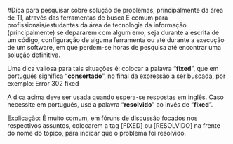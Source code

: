 #Dica para pesquisar sobre solução de problemas, principalmente da área de TI, através das ferramentas de busca
É comum para profissionais/estudantes da área de tecnologia da informação (principalmente) se depararem com algum erro, seja durante a escrita de um código, configuração de alguma ferramenta ou até durante a execução de um software, em que perdem-se horas de pesquisa até encontrar uma solução definitiva.

Uma dica valiosa para tais situações é: colocar a palavra “**fixed**”, que em português significa “**consertado**”, no final da expressão a ser buscada, por exemplo: Error 302 fixed

A dica acima deve ser usada quando espera-se respostas em inglês. Caso necessite em português, use a palavra “**resolvido**” ao invés de “**fixed**”.

Explicação: É muito comum, em fóruns de discussão focados nos respectivos assuntos, colocarem a tag \[FIXED\] ou \[RESOLVIDO\] na frente do nome do tópico, para indicar que o problema foi resolvido.
